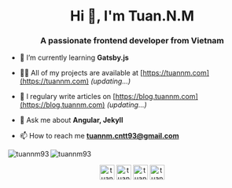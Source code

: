 <h1 align="center">Hi 👋, I'm Tuan.N.M</h1>
<h3 align="center">A passionate frontend developer from Vietnam</h3>

- 🌱 I’m currently learning **Gatsby.js**

- 👨‍💻 All of my projects are available at [https://tuannm.com](https://tuannm.com) *(updating...)*

- 📝 I regulary write articles on [https://blog.tuannm.com](https://blog.tuannm.com) *(updating...)*

- 💬 Ask me about **Angular, Jekyll**

- 📫 How to reach me **tuannm.cntt93@gmail.com**

<img align="left" src="https://github-readme-stats.vercel.app/api/top-langs/?username=tuannm93&layout=compact&hide=html" alt="tuannm93" />

<img align="center" src="https://github-readme-stats.vercel.app/api?username=tuannm93&show_icons=true" alt="tuannm93" />

<p align="center">
<a href="https://codepen.io/tuannm93" target="blank"><img align="center" src="https://cdn.jsdelivr.net/npm/simple-icons@3.0.1/icons/codepen.svg" alt="tuannm93" height="30" width="30" /></a>
<a href="https://twitter.com/tuannm993" target="blank"><img align="center" src="https://cdn.jsdelivr.net/npm/simple-icons@3.0.1/icons/twitter.svg" alt="tuannm993" height="30" width="30" /></a>
<a href="https://linkedin.com/in/tuannm93" target="blank"><img align="center" src="https://cdn.jsdelivr.net/npm/simple-icons@3.0.1/icons/linkedin.svg" alt="tuannm93" height="30" width="30" /></a>
<a href="https://fb.com/tuannm93" target="blank"><img align="center" src="https://cdn.jsdelivr.net/npm/simple-icons@3.0.1/icons/facebook.svg" alt="tuannm93" height="30" width="30" /></a>
</p>
